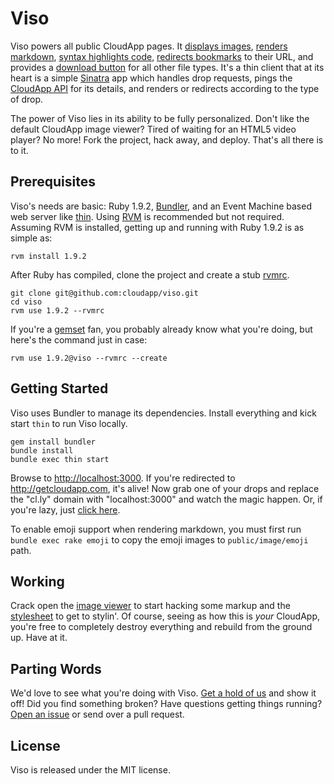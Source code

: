 # Viso

Viso powers all public CloudApp pages. It [displays images][image],
[renders markdown][markdown], [syntax highlights code][code],
[redirects bookmarks][bookmark] to their URL, and provides a
[download button][download] for all other file types. It's a thin client that at
its heart is a simple [Sinatra] app which handles drop requests, pings the
[CloudApp API] for its details, and renders or redirects according to the type
of drop.

The power of Viso lies in its ability to be fully personalized. Don't like the
default CloudApp image viewer? Tired of waiting for an HTML5 video player? No
more! Fork the project, hack away, and deploy. That's all there is to it.


[image]:        http://cl.ly/2wr4
[markdown]:     http://cl.ly/0t2u3S0L1t0C1s0n112w
[code]:         http://cl.ly/7CgW
[bookmark]:     http://cl.ly/2wt6
[download]:     http://cl.ly/1y3w1G1d0n3N1W2f1946
[sinatra]:      https://github.com/sinatra/sinatra
[cloudapp api]: http://developer.getcloudapp.com/view-item


## Prerequisites

Viso's needs are basic: Ruby 1.9.2, [Bundler], and an Event Machine based web
server like [thin]. Using [RVM] is recommended but not required. Assuming RVM is
installed, getting up and running with Ruby 1.9.2 is as simple as:

    rvm install 1.9.2

After Ruby has compiled, clone the project and create a stub [rvmrc].

    git clone git@github.com:cloudapp/viso.git
    cd viso
    rvm use 1.9.2 --rvmrc

If you're a [gemset] fan, you probably already know what you're doing, but
here's the command just in case:

    rvm use 1.9.2@viso --rvmrc --create


[thin]:    http://code.macournoyer.com/thin/
[rvm]:     http://rvm.beginrescueend.com
[rvmrc]:   http://rvm.beginrescueend.com/workflow/rvmrc/
[bundler]: https://github.com/carlhuda/bundler
[gemset]:  https://rvm.beginrescueend.com/gemsets/basics/


## Getting Started

Viso uses Bundler to manage its dependencies. Install everything and kick start
`thin` to run Viso locally.

    gem install bundler
    bundle install
    bundle exec thin start

Browse to <http://localhost:3000>. If you're redirected to
<http://getcloudapp.com>, it's alive! Now grab one of your drops and replace the
"cl.ly" domain with "localhost:3000" and watch the magic happen. Or, if you're
lazy, just [click here](http://localhost:3000/2wr4).

To enable emoji support when rendering markdown, you must first run 
`bundle exec rake emoji` to copy the emoji images to `public/image/emoji` path.

## Working

Crack open the [image viewer] to start hacking some markup and the [stylesheet]
to get to stylin'. Of course, seeing as how this is _your_ CloudApp, you're free
to completely destroy everything and rebuild from the ground up. Have at it.


[image viewer]: https://github.com/cloudapp/viso/blob/master/views/image.erb
[stylesheet]:   https://github.com/cloudapp/viso/blob/master/public/stylesheets/old/slugs.css


## Parting Words

We'd love to see what you're doing with Viso. [Get a hold of us][twitter] and
show it off! Did you find something broken? Have questions getting things
running? [Open an issue][issue] or send over a pull request.


[twitter]: http://twitter.com/cloudapp
[issue]:   https://github.com/cloudapp/viso/issues


## License

Viso is released under the MIT license.
